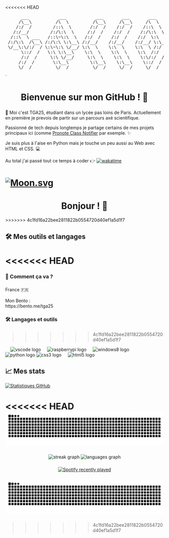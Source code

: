 <<<<<<< HEAD
<pre>
      ___           ___           ___       ___       ___     
     /\__\         /\  \         /\__\     /\__\     /\  \    
    /:/  /        /::\  \       /:/  /    /:/  /    /::\  \   
   /:/__/        /:/\:\  \     /:/  /    /:/  /    /:/\:\  \  
  /::\  \ ___   /::\~\:\  \   /:/  /    /:/  /    /:/  \:\  \ 
 /:/\:\  /\__\ /:/\:\ \:\__\ /:/__/    /:/__/    /:/__/ \:\__\
 \/__\:\/:/  / \:\~\:\ \/__/ \:\  \    \:\  \    \:\  \ /:/  /
      \::/  /   \:\ \:\__\    \:\  \    \:\  \    \:\  /:/  / 
      /:/  /     \:\ \/__/     \:\  \    \:\  \    \:\/:/  /  
     /:/  /       \:\__\        \:\__\    \:\__\    \::/  /   
     \/__/         \/__/         \/__/     \/__/     \/__/    
</pre>

`<h1 align="center">Bienvenue sur mon GitHub ! 🌃</h1>

###

👋 Moi c'est TGA25, étudiant dans un lycée pas loins de Paris. Actuellement en première je prevois de partir sur un parcours axé scientifique.

Passionné de tech depuis longtemps je partage certains de mes projets principaux ici (comme [Pronote Class Notifier]() par exemple. ✨

Je suis plus à l'aise en Python mais je touche un peu aussi au Web avec HTML et CSS. 💻 

Au total j'ai passé tout ce temps à coder 👉  [![wakatime](https://wakatime.com/badge/user/018d9544-3b39-44e5-aef7-d9a941858836.svg?style=plastic)](https://wakatime.com/@018d9544-3b39-44e5-aef7-d9a941858836)

[![Moon.svg](https://dday-widget.minung.dev/widget?text=Mon%20anniv%20%F0%9F%8E%82&date=2025-08-06&startDate=2008-09-06&theme=theme3)](https://dday-widget.minung.dev)
=======
<h1 align="center">Bonjour ! 👋</h1>
>>>>>>> 4c1fd16a22bee2811822b0554720d40ef1a5d1f7

## 🛠 Mes outils et langages

<<<<<<< HEAD
=======
<h3 align="left">🚀  Comment ça va ?</h3>

###

<p align="left">France 🇫🇷<br><br>Mon Bento :<br>https://bento.me/tga25</p>

###

<h3 align="left">🛠 Langages et outils</h3>

###
>>>>>>> 4c1fd16a22bee2811822b0554720d40ef1a5d1f7

<div align="left">
  <img width="12" />
  <img src="https://cdn.jsdelivr.net/gh/devicons/devicon/icons/vscode/vscode-original.svg" height="40" alt="vscode logo"  />  
  <img width="12" />  
  <img src="https://cdn.jsdelivr.net/gh/devicons/devicon/icons/raspberrypi/raspberrypi-original.svg" height="40" alt="raspberrypi logo"  />
  <img width="12" />
  <img src="https://cdn.jsdelivr.net/gh/devicons/devicon/icons/windows8/windows8-original.svg" height="40" alt="windows8 logo"  />
  <img width="12" />

  <img src="https://cdn.jsdelivr.net/gh/devicons/devicon/icons/python/python-original.svg" height="40" alt="python logo"  />  
  <img src="https://cdn.jsdelivr.net/gh/devicons/devicon/icons/css3/css3-original.svg" height="40" alt="css3 logo"  />
  <img width="12" />
  <img src="https://cdn.jsdelivr.net/gh/devicons/devicon/icons/html5/html5-original.svg" height="40" alt="html5 logo"  />
</div>


## 📈 Mes stats
[![Statistiques GitHub](https://github-readme-stats.vercel.app/api?username=tga25dev&show_icons=true&hide_border=true)](https://github.com/tga25dev)


<<<<<<< HEAD
<img src="https://raw.githubusercontent.com/TGA25dev/TGA25dev/output/snake.svg" alt="Snake animation" />
=======
<div align="center">
  <img src="https://streak-stats.demolab.com?user=TGA25dev&locale=fr&mode=daily&theme=dark&hide_border=false&border_radius=5&order=3" height="220" alt="streak graph"  />
  <img src="https://github-readme-stats.vercel.app/api/top-langs?username=TGA25dev&locale=fr&hide_title=false&layout=compact&card_width=320&langs_count=5&theme=dracula&hide_border=false&order=2" height="150" alt="languages graph"  />
</div>

###

<div align="left">
</div>

###

<div align="center">
  <a href="https://open.spotify.com/user/kllo1gcbjauzn95zypex5cy7a">
    <img src="https://spotify-recently-played-readme.vercel.app/api?user=kllo1gcbjauzn95zypex5cy7a&count=5" alt="Spotify recently played"  />
  </a>
</div>

###

<img src="https://raw.githubusercontent.com/TGA25dev/TGA25dev/output/snake.svg" alt="Snake animation" />

###
>>>>>>> 4c1fd16a22bee2811822b0554720d40ef1a5d1f7
